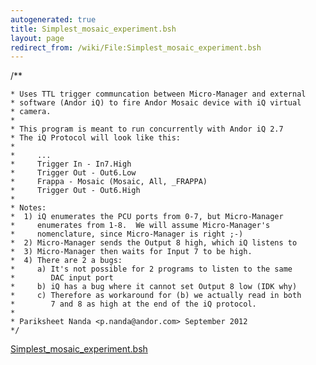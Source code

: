```yaml
---
autogenerated: true
title: Simplest_mosaic_experiment.bsh
layout: page
redirect_from: /wiki/File:Simplest_mosaic_experiment.bsh
---
```


/\*\*

`* Uses TTL trigger communcation between Micro-Manager and external`  
`* software (Andor iQ) to fire Andor Mosaic device with iQ virtual`  
`* camera.`  
`*`  
`* This program is meant to run concurrently with Andor iQ 2.7`  
`* The iQ Protocol will look like this:`  
`*`  
`*     ...`  
`*     Trigger In - In7.High`  
`*     Trigger Out - Out6.Low`  
`*     Frappa - Mosaic (Mosaic, All, _FRAPPA)`  
`*     Trigger Out - Out6.High`  
`*`  
`* Notes:`  
`*  1) iQ enumerates the PCU ports from 0-7, but Micro-Manager`  
`*     enumerates from 1-8.  We will assume Micro-Manager's `  
`*     nomenclature, since Micro-Manager is right ;-)`  
`*  2) Micro-Manager sends the Output 8 high, which iQ listens to`  
`*  3) Micro-Manager then waits for Input 7 to be high.`  
`*  4) There are 2 a bugs:`  
`*     a) It's not possible for 2 programs to listen to the same`  
`*        DAC input port`  
`*     b) iQ has a bug where it cannot set Output 8 low (IDK why)`  
`*     c) Therefore as workaround for (b) we actually read in both`  
`*        7 and 8 as high at the end of the iQ protocol.`  
`*`  
`* Pariksheet Nanda <p.nanda@andor.com> September 2012`  
`*/`

[Simplest_mosaic_experiment.bsh](/media/files/Simplest_mosaic_experiment.bsh)

